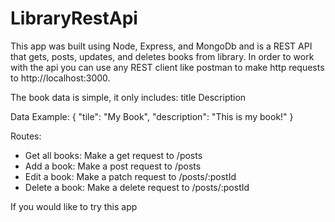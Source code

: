 # LibraryRestApi
This app was built using Node, Express, and MongoDb and is a 
REST API that gets, posts, updates, and deletes books from library.
In order to work with the api you can use any REST client like postman to make 
http requests to http://localhost:3000.

The book data is simple, it only includes:
title
Description

Data Example:
{
"tile": "My Book",
"description": "This is my book!"
}

Routes:
 - Get all books: Make a get request to /posts
 - Add a book: Make a post request to /posts
 - Edit a book: Make a patch request to /posts/:postId
 - Delete a book: Make a delete request to /posts/:postId
 

If you would like to try this app 
